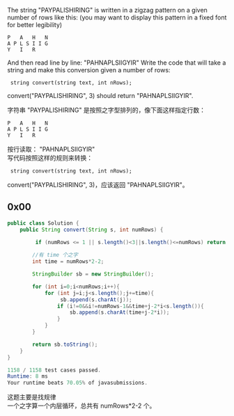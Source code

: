 The string "PAYPALISHIRING" is written in a zigzag pattern on a given number of rows like this: (you may want to display this pattern in a fixed font for better legibility)

```
P   A   H   N
A P L S I I G
Y   I   R
```
And then read line by line: "PAHNAPLSIIGYIR"
Write the code that will take a string and make this conversion given a number of rows:

     string convert(string text, int nRows);

convert("PAYPALISHIRING", 3) should return "PAHNAPLSIIGYIR".




字符串 "PAYPALISHIRING" 是按照之字型排列的，像下面这样指定行数：  
```
P   A   H   N
A P L S I I G
Y   I   R
```
按行读取： "PAHNAPLSIIGYIR"  
写代码按照这样的规则来转换：  

     string convert(string text, int nRows);  
     
convert("PAYPALISHIRING", 3)，应该返回 "PAHNAPLSIIGYIR"。

## 0x00

```java
public class Solution {
    public String convert(String s, int numRows) {
          
         if (numRows <= 1 || s.length()<3||s.length()<=numRows) return s;

        //有 time 个之字
        int time = numRows*2-2;

        StringBuilder sb = new StringBuilder();

        for (int i=0;i<numRows;i++){
            for (int j=i;j<s.length();j+=time){
                 sb.append(s.charAt(j));
                if (i!=0&&i!=numRows-1&&time+j-2*i<s.length()){
                    sb.append(s.charAt(time+j-2*i));
                }
            }
        }

        return sb.toString();
    }
}

1158 / 1158 test cases passed.
Runtime: 8 ms
Your runtime beats 70.05% of javasubmissions.
```

这题主要是找规律  
一个之字算一个内层循环，总共有 numRows*2-2 个。
